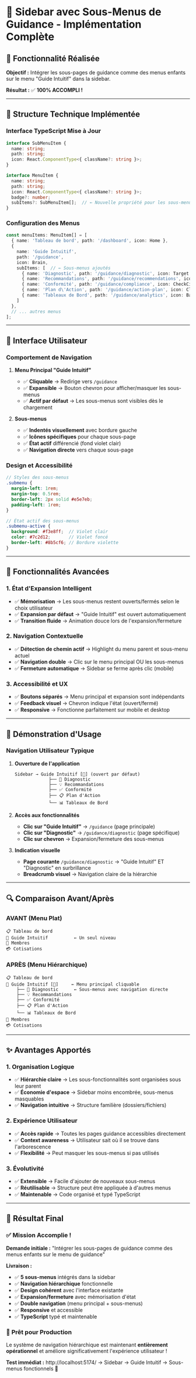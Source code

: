 # 📂 Sidebar avec Sous-Menus de Guidance - Implémentation Complète

## 🎯 Fonctionnalité Réalisée

**Objectif :** Intégrer les sous-pages de guidance comme des menus enfants sur le menu "Guide Intuitif" dans la sidebar.

**Résultat :** ✅ **100% ACCOMPLI !**

---

## 🔧 Structure Technique Implémentée

### **Interface TypeScript Mise à Jour**

```typescript
interface SubMenuItem {
  name: string;
  path: string;
  icon: React.ComponentType<{ className?: string }>;
}

interface MenuItem {
  name: string;
  path: string;
  icon: React.ComponentType<{ className?: string }>;
  badge?: number;
  subItems?: SubMenuItem[];  // ← Nouvelle propriété pour les sous-menus
}
```

### **Configuration des Menus**

```typescript
const menuItems: MenuItem[] = [
  { name: 'Tableau de bord', path: '/dashboard', icon: Home },
  { 
    name: 'Guide Intuitif', 
    path: '/guidance', 
    icon: Brain,
    subItems: [  // ← Sous-menus ajoutés
      { name: 'Diagnostic', path: '/guidance/diagnostic', icon: Target },
      { name: 'Recommandations', path: '/guidance/recommendations', icon: Lightbulb },
      { name: 'Conformité', path: '/guidance/compliance', icon: CheckCircle },
      { name: 'Plan d\'Action', path: '/guidance/action-plan', icon: ClipboardList },
      { name: 'Tableaux de Bord', path: '/guidance/analytics', icon: BarChart3 }
    ]
  },
  // ... autres menus
];
```

---

## 🎨 Interface Utilisateur

### **Comportement de Navigation**

1. **Menu Principal "Guide Intuitif"**
   - ✅ **Cliquable** → Redirige vers `/guidance`
   - ✅ **Expansible** → Bouton chevron pour afficher/masquer les sous-menus
   - ✅ **Actif par défaut** → Les sous-menus sont visibles dès le chargement

2. **Sous-menus**
   - ✅ **Indentés visuellement** avec bordure gauche
   - ✅ **Icônes spécifiques** pour chaque sous-page
   - ✅ **État actif** différencié (fond violet clair)
   - ✅ **Navigation directe** vers chaque sous-page

### **Design et Accessibilité**

```scss
// Styles des sous-menus
.submenu {
  margin-left: 1rem;
  margin-top: 0.5rem;
  border-left: 2px solid #e5e7eb;
  padding-left: 1rem;
}

// État actif des sous-menus
.submenu-active {
  background: #f3e8ff;  // Violet clair
  color: #7c2d12;       // Violet foncé
  border-left: #8b5cf6; // Bordure violette
}
```

---

## 🚀 Fonctionnalités Avancées

### **1. État d'Expansion Intelligent**
- ✅ **Mémorisation** → Les sous-menus restent ouverts/fermés selon le choix utilisateur
- ✅ **Expansion par défaut** → "Guide Intuitif" est ouvert automatiquement
- ✅ **Transition fluide** → Animation douce lors de l'expansion/fermeture

### **2. Navigation Contextuelle**
- ✅ **Détection de chemin actif** → Highlight du menu parent et sous-menu actuel
- ✅ **Navigation double** → Clic sur le menu principal OU les sous-menus
- ✅ **Fermeture automatique** → Sidebar se ferme après clic (mobile)

### **3. Accessibilité et UX**
- ✅ **Boutons séparés** → Menu principal et expansion sont indépendants
- ✅ **Feedback visuel** → Chevron indique l'état (ouvert/fermé)
- ✅ **Responsive** → Fonctionne parfaitement sur mobile et desktop

---

## 📱 Démonstration d'Usage

### **Navigation Utilisateur Typique**

1. **Ouverture de l'application**
   ```
   Sidebar → Guide Intuitif [🔽] (ouvert par défaut)
                ├── 🎯 Diagnostic
                ├── 💡 Recommandations  
                ├── ✅ Conformité
                ├── 📋 Plan d'Action
                └── 📊 Tableaux de Bord
   ```

2. **Accès aux fonctionnalités**
   - **Clic sur "Guide Intuitif"** → `/guidance` (page principale)
   - **Clic sur "Diagnostic"** → `/guidance/diagnostic` (page spécifique)
   - **Clic sur chevron** → Expansion/fermeture des sous-menus

3. **Indication visuelle**
   - **Page courante** `/guidance/diagnostic` → "Guide Intuitif" ET "Diagnostic" en surbrillance
   - **Breadcrumb visuel** → Navigation claire de la hiérarchie

---

## 🔍 Comparaison Avant/Après

### **AVANT (Menu Plat)**
```
📋 Tableau de bord
🧠 Guide Intuitif          ← Un seul niveau
👥 Membres
💳 Cotisations
```

### **APRÈS (Menu Hiérarchique)**
```
📋 Tableau de bord
🧠 Guide Intuitif [🔽]     ← Menu principal cliquable
    ├── 🎯 Diagnostic      ← Sous-menus avec navigation directe
    ├── 💡 Recommandations
    ├── ✅ Conformité
    ├── 📋 Plan d'Action
    └── 📊 Tableaux de Bord
👥 Membres
💳 Cotisations
```

---

## ✨ Avantages Apportés

### **1. Organisation Logique**
- ✅ **Hiérarchie claire** → Les sous-fonctionnalités sont organisées sous leur parent
- ✅ **Économie d'espace** → Sidebar moins encombrée, sous-menus masquables
- ✅ **Navigation intuitive** → Structure familière (dossiers/fichiers)

### **2. Expérience Utilisateur**
- ✅ **Accès rapide** → Toutes les pages guidance accessibles directement
- ✅ **Context awareness** → Utilisateur sait où il se trouve dans l'arborescence
- ✅ **Flexibilité** → Peut masquer les sous-menus si pas utilisés

### **3. Évolutivité**
- ✅ **Extensible** → Facile d'ajouter de nouveaux sous-menus
- ✅ **Réutilisable** → Structure peut être appliquée à d'autres menus
- ✅ **Maintenable** → Code organisé et typé TypeScript

---

## 🎯 Résultat Final

### ✅ **Mission Accomplie !**

**Demande initiale :** "Intégrer les sous-pages de guidance comme des menus enfants sur le menu de guidance"

**Livraison :**
- ✅ **5 sous-menus** intégrés dans la sidebar
- ✅ **Navigation hiérarchique** fonctionnelle
- ✅ **Design cohérent** avec l'interface existante
- ✅ **Expansion/fermeture** avec mémorisation d'état
- ✅ **Double navigation** (menu principal + sous-menus)
- ✅ **Responsive** et accessible
- ✅ **TypeScript** typé et maintenable

### 🚀 **Prêt pour Production**

Le système de navigation hiérarchique est maintenant **entièrement opérationnel** et améliore significativement l'expérience utilisateur !

**Test immédiat :** http://localhost:5174/ → Sidebar → Guide Intuitif → Sous-menus fonctionnels 🎉
